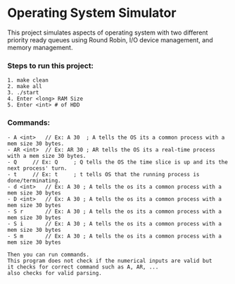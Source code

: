 
# Operating System Simulator

This project simulates aspects of operating system with two different priority ready queues using Round Robin, I/O device management, and memory management.

### Steps to run this project:
```
1. make clean
2. make all
3. ./start
4. Enter <long> RAM Size
5. Enter <int> # of HDD
```
### Commands:
```
- A <int>	// Ex: A 30  ; A tells the OS its a common process with a mem size 30 bytes.
- AR <int>	// Ex: AR 30 ; AR tells the OS its a real-time process with a mem size 30 bytes.
- Q		// Ex: Q     ; Q tells the OS the time slice is up and its the next process' turn.
- t		// Ex: t     ; t tells OS that the running process is done/terminating.
- d <int>	// Ex: A 30 ; A tells the os its a common process with a mem size 30 bytes
- D <int>	// Ex: A 30 ; A tells the os its a common process with a mem size 30 bytes
- S r		// Ex: A 30 ; A tells the os its a common process with a mem size 30 bytes
- S i 		// Ex: A 30 ; A tells the os its a common process with a mem size 30 bytes
- S m		// Ex: A 30 ; A tells the os its a common process with a mem size 30 bytes
```
	Then you can run commands.
	This program does not check if the numerical inputs are valid but
	it checks for correct command such as A, AR, ... 
	also checks for valid parsing.
	


